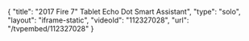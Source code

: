 {
    "title": "2017 Fire 7\" Tablet   Echo Dot Smart Assistant",
    "type": "solo",
    "layout": "iframe-static",
    "videoId": "112327028",
    "url": "\/tvpembed\/112327028"
}